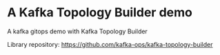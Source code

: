 # A Kafka Topology Builder demo

A kafka gitops demo with Kafka Topology Builder

Library repository: https://github.com/kafka-ops/kafka-topology-builder
